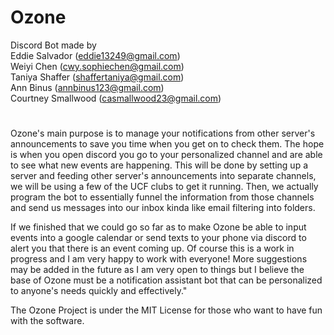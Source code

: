 # Ozone
Discord Bot made by  
Eddie Salvador (eddie13249@gmail.com)  
Weiyi Chen (cwy.sophiechen@gmail.com)  
Taniya Shaffer (shaffertaniya@gmail.com)  
Ann Binus (annbinus123@gmail.com)  
Courtney Smallwood (casmallwood23@gmail.com)
#
Ozone's main purpose is to manage your notifications from other server's announcements to save you time when you get on to check them.
The hope is when you open discord you go to your personalized channel and are able to see what new events are happening. This will be done by setting up a server and feeding other server's announcements into separate channels, we will be using a few of the UCF clubs to get it running. Then, we actually program the bot to essentially funnel the information from those channels and send us messages into our inbox kinda like email filtering into folders.

If we finished that we could go so far as to make Ozone be able to input events into a google calendar or send texts to your phone via discord to alert you that there is an event coming up. Of course this is a work in progress and I am very happy to work with everyone! More suggestions may be added in the future as I am very open to things but I believe the base of Ozone must be a notification assistant bot that can be personalized to anyone's needs quickly and effectively."

The Ozone Project is under the MIT License for those who want to have fun with the software.
